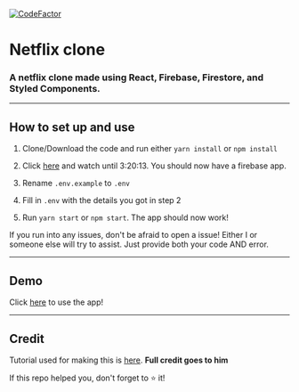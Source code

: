 [![CodeFactor](https://www.codefactor.io/repository/github/beatzoid/netflix-clone/badge)](https://www.codefactor.io/repository/github/beatzoid/netflix-clone)
# Netflix clone

### A netflix clone made using React, Firebase, Firestore, and Styled Components.

---

## How to set up and use

1. Clone/Download the code and run either `yarn install` or `npm install`

2. Click [here](https://youtu.be/x_EEwGe-a9o?t=11559) and watch until 3:20:13. You should now have a firebase app.

3. Rename `.env.example` to `.env`

4. Fill in `.env` with the details you got in step 2

5. Run `yarn start` or `npm start`. The app should now work!

If you run into any issues, don't be afraid to open a issue! Either I or someone else will try to assist. Just provide both your code AND error.

---

## Demo

Click [here](https://beat-netflix-clone.netlify.app) to use the app!

---

## Credit

Tutorial used for making this is [here](https://www.youtube.com/watch?v=x_EEwGe-a9o&feature=youtu.be). **Full credit goes to him**

If this repo helped you, don't forget to ⭐ it!
